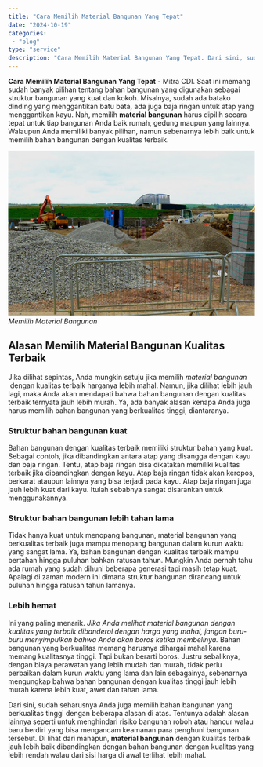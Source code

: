 ```yaml
---
title: "Cara Memilih Material Bangunan Yang Tepat"
date: "2024-10-19"
categories:
 - "blog"
type: "service"
description: "Cara Memilih Material Bangunan Yang Tepat. Dari sini, sudah seharusnya Anda juga memilih bahan bangunan yang berkualitas tinggi dengan beberapa alasan di ata..."
---
```


**Cara Memilih Material Bangunan Yang Tepat** - Mitra CDI. Saat ini memang sudah banyak pilihan tentang bahan bangunan yang digunakan sebagai struktur bangunan yang kuat dan kokoh. Misalnya, sudah ada batako dinding yang menggantikan batu bata, ada juga baja ringan untuk atap yang menggantikan kayu. Nah, memilih **material bangunan** harus dipilih secara tepat untuk tiap bangunan Anda baik rumah, gedung maupun yang lainnya. Walaupun Anda memiliki banyak pilihan, namun sebenarnya lebih baik untuk memilih bahan bangunan dengan kualitas terbaik.

![Memilih Material Bangunan](/images/blog/material-wajib-dibeli.jpg)
*Memilih Material Bangunan*

 ## Alasan Memilih Material Bangunan Kualitas Terbaik

Jika dilihat sepintas, Anda mungkin setuju jika memilih _material bangunan_  dengan kualitas terbaik harganya lebih mahal. Namun, jika dilihat lebih jauh lagi, maka Anda akan mendapati bahwa bahan bangunan dengan kualitas terbaik ternyata jauh lebih murah. Ya, ada banyak alasan kenapa Anda juga harus memilih bahan bangunan yang berkualitas tinggi, diantaranya.

### Struktur bahan bangunan kuat

Bahan bangunan dengan kualitas terbaik memiliki struktur bahan yang kuat. Sebagai contoh, jika dibandingkan antara atap yang disangga dengan kayu dan baja ringan. Tentu, atap baja ringan bisa dikatakan memiliki kualitas terbaik jika dibandingkan dengan kayu. Atap baja ringan tidak akan keropos, berkarat ataupun lainnya yang bisa terjadi pada kayu. Atap baja ringan juga jauh lebih kuat dari kayu. Itulah sebabnya sangat disarankan untuk menggunakannya.

### Struktur bahan bangunan lebih tahan lama

Tidak hanya kuat untuk menopang bangunan, material bangunan yang berkualitas terbaik juga mampu menopang bangunan dalam kurun waktu yang sangat lama. Ya, bahan bangunan dengan kualitas terbaik mampu bertahan hingga puluhan bahkan ratusan tahun. Mungkin Anda pernah tahu ada rumah yang sudah dihuni beberapa generasi tapi masih tetap kuat. Apalagi di zaman modern ini dimana struktur bangunan dirancang untuk puluhan hingga ratusan tahun lamanya.

### Lebih hemat

Ini yang paling menarik. _Jika Anda melihat material bangunan dengan kualitas yang terbaik dibanderol dengan harga yang mahal, jangan buru-buru menyimpulkan bahwa Anda akan boros ketika membelinya._ Bahan bangunan yang berkualitas memang harusnya dihargai mahal karena memang kualitasnya tinggi. Tapi bukan berarti boros. Justru sebaliknya, dengan biaya perawatan yang lebih mudah dan murah, tidak perlu perbaikan dalam kurun waktu yang lama dan lain sebagainya, sebenarnya mengungkap bahwa bahan bangunan dengan kualitas tinggi jauh lebih murah karena lebih kuat, awet dan tahan lama.

Dari sini, sudah seharusnya Anda juga memilih bahan bangunan yang berkualitas tinggi dengan beberapa alasan di atas. Tentunya adalah alasan lainnya seperti untuk menghindari risiko bangunan roboh atau hancur walau baru berdiri yang bisa mengancam keamanan para penghuni bangunan tersebut. Di lihat dari manapun, **material bangunan** dengan kualitas terbaik jauh lebih baik dibandingkan dengan bahan bangunan dengan kualitas yang lebih rendah walau dari sisi harga di awal terlihat lebih mahal.


